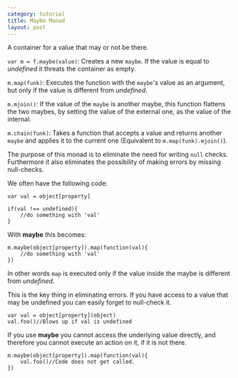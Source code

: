 ```yaml
---
category: tutorial
title: Maybe Monad
layout: post
---
```


A container for a value that may or not be there. 

`var m = f.maybe(value)`:  Creates a new `maybe`. 
If the value is equal to *undefined* it threats the container as empty.

`m.map(funk)`: Executes the function with the `maybe`'s value as an argument, but only if the value is different from *undefined*.

`m.mjoin()`: If the value of the `maybe` is another maybe, this function flattens the two maybes, by setting the value of the external one, as the value of the internal. 

`m.chain(funk)`: Takes a function that accepts a value and returns another `maybe` and applies it to the current one (Equivalent to `m.map(funk).mjoin()`).

<!--more-->

The purpose of this monad is to eliminate the need for writing `null` checks. Furthermore it also eliminates the possibility of making errors by missing null-checks.

We often have the following code:

    var val = object[property]
    
    if(val !== undefined){
    	//do something with 'val'
    }

With **maybe** this becomes:

	m.maybe(object[property]).map(function(val){
		//do something with 'val'
	})
In other words `map` is executed only if the value inside the maybe is different from *undefined*.

This is the key thing in eliminating  errors. If you have access to a value that may be undefined you can easily forget to null-check it.

	var val = object[property](object)
	val.foo()//Blows up if val is undefined    
    
If you use **maybe** you cannot access the underlying value directly, and therefore you cannot execute an action on it, if it is not there.
 
	m.maybe(object[property]).map(function(val){
		val.foo()//Code does not get called.
	})
